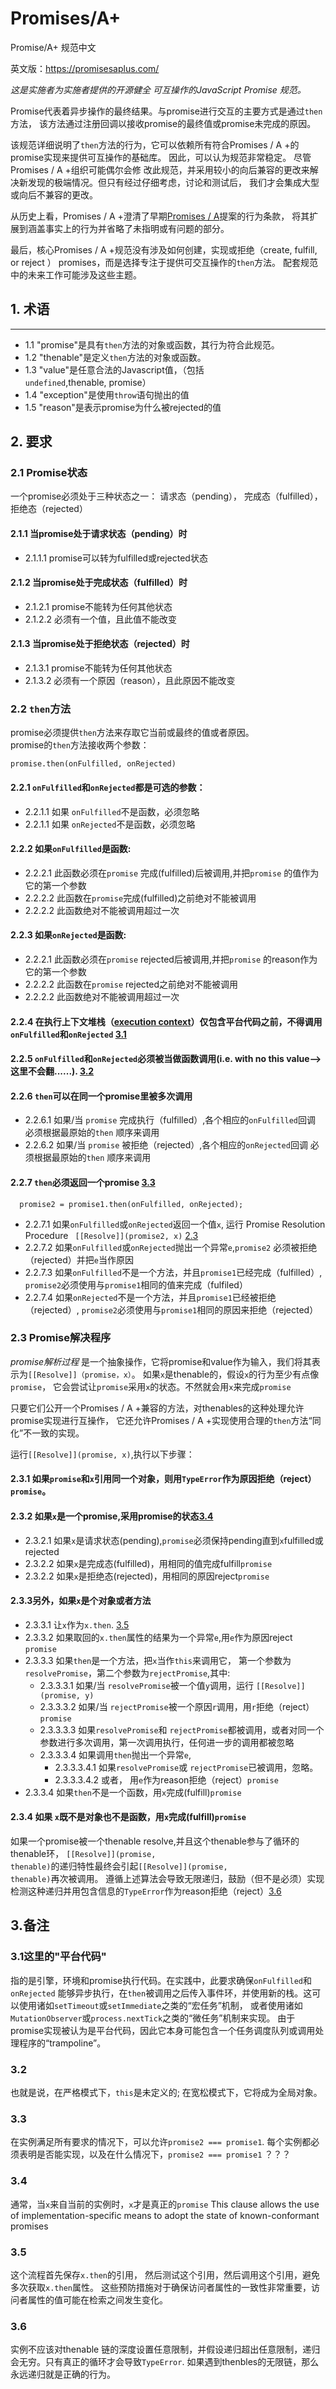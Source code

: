 # Promises/A+
Promise/A+ 规范中文

英文版：https://promisesaplus.com/

*这是实施者为实施者提供的开源健全 可互操作的JavaScript Promise 规范。*

Promise代表着异步操作的最终结果。与promise进行交互的主要方式是通过<code>then</code>方法，
该方法通过注册回调以接收promise的最终值或promise未完成的原因。</br>

该规范详细说明了<code>then</code>方法的行为，它可以依赖所有符合Promises / A +的promise实现来提供可互操作的基础库。 因此，可以认为规范非常稳定。 尽管Promises / A +组织可能偶尔会修
改此规范，并采用较小的向后兼容的更改来解决新发现的极端情况。但只有经过仔细考虑，讨论和测试后，
我们才会集成大型或向后不兼容的更改。


从历史上看，Promises / A +澄清了早期[Promises / A](http://wiki.commonjs.org/wiki/Promises/A)提案的行为条款，
将其扩展到涵盖事实上的行为并省略了未指明或有问题的部分。

最后，核心Promises / A +规范没有涉及如何创建，实现或拒绝（create, fulfill, or reject ） promises，而是选择专注于提供可交互操作的<code>then</code>方法。 
配套规范中的未来工作可能涉及这些主题。

## 1. 术语
-------------
  - 1.1 "promise"是具有<code>then</code>方法的对象或函数，其行为符合此规范。
  - 1.2 "thenable"是定义<code>then</code>方法的对象或函数。
  - 1.3 "value"是任意合法的Javascript值，（包括<code>undefined</code>,thenable, promise）
  - 1.4 "exception"是使用<code>throw</code>语句抛出的值 
  - 1.5 "reason"是表示promise为什么被rejected的值
## 2. 要求
### 2.1 Promise状态
一个promise必须处于三种状态之一： 请求态（pending）， 完成态（fulfilled），拒绝态（rejected）
#### 2.1.1 当promise处于请求状态（pending）时
   - 2.1.1.1 promise可以转为fulfilled或rejected状态
#### 2.1.2 当promise处于完成状态（fulfilled）时
   - 2.1.2.1 promise不能转为任何其他状态
   - 2.1.2.2 必须有一个值，且此值不能改变
#### 2.1.3 当promise处于拒绝状态（rejected）时
   - 2.1.3.1 promise不能转为任何其他状态
   - 2.1.3.2 必须有一个原因（reason），且此原因不能改变
   
### 2.2 <code>then</code>方法
promise必须提供<code>then</code>方法来存取它当前或最终的值或者原因。</br>
promise的<code>then</code>方法接收两个参数：
    
    promise.then(onFulfilled, onRejected)
#### 2.2.1 <code>onFulfilled</code>和<code>onRejected</code>都是可选的参数：
   - 2.2.1.1 如果 <code>onFulfilled</code>不是函数，必须忽略
   - 2.2.1.1 如果 <code>onRejected</code>不是函数，必须忽略
#### 2.2.2 如果<code>onFulfilled</code>是函数:
   - 2.2.2.1 此函数必须在<code>promise</code> 完成(fulfilled)后被调用,并把<code>promise</code> 的值作为它的第一个参数
   - 2.2.2.2 此函数在<code>promise</code>完成(fulfilled)之前绝对不能被调用
   - 2.2.2.2 此函数绝对不能被调用超过一次
#### 2.2.3 如果<code>onRejected</code>是函数:
   - 2.2.2.1 此函数必须在<code>promise</code> rejected后被调用,并把<code>promise</code> 的reason作为它的第一个参数
   - 2.2.2.2 此函数在<code>promise</code> rejected之前绝对不能被调用
   - 2.2.2.2 此函数绝对不能被调用超过一次
#### 2.2.4 在执行上下文堆栈（[execution context](https://es5.github.io/#x10.3)）仅包含平台代码之前，不得调用 <code>onFulfilled</code>和<code>onRejected</code>  [3.1](#31)
#### 2.2.5 <code>onFulfilled</code>和<code>onRejected</code>必须被当做函数调用(i.e. with no this value-->这里不会翻......). [3.2](#32)
#### 2.2.6 <code>then</code>可以在同一个promise里被多次调用
   - 2.2.6.1 如果/当 <code>promise</code> 完成执行（fulfilled）,各个相应的<code>onFulfilled</code>回调
   必须根据最原始的<code>then</code> 顺序来调用
   - 2.2.6.2 如果/当 <code>promise</code> 被拒绝（rejected）,各个相应的<code>onRejected</code>回调
   必须根据最原始的<code>then</code> 顺序来调用
#### 2.2.7 <code>then</code>必须返回一个promise [3.3](#33)
   ```
     promise2 = promise1.then(onFulfilled, onRejected);
   ```
   - 2.2.7.1 如果<code>onFulfilled</code>或<code>onRejected</code>返回一个值<code>x</code>, 运行
    Promise Resolution Procedure <code> [[Resolve]](promise2, x)</code> [2.3](#23)
   - 2.2.7.2 如果<code>onFulfilled</code>或<code>onRejected</code>抛出一个异常<code>e</code>,<code>promise2</code>
   必须被拒绝（rejected）并把<code>e</code>当作原因
   - 2.2.7.3 如果<code>onFulfilled</code>不是一个方法，并且<code>promise1</code>已经完成（fulfilled）,
    <code>promise2</code>必须使用与<code>promise1</code>相同的值来完成（fulfiled）
   - 2.2.7.4  如果<code>onRejected</code>不是一个方法，并且<code>promise1</code>已经被拒绝（rejected）,
    <code>promise2</code>必须使用与<code>promise1</code>相同的原因来拒绝（rejected）
<h3 id=23> 2.3 Promise解决程序</h3>

   *promise解析过程* 是一个抽象操作，它将promise和value作为输入，我们将其表示为<code>[[Resolve]]（promise，x）</code>。
   如果<code>x</code>是thenable的，假设<code>x</code>的行为至少有点像<code>promise</code>，
    它会尝试让<code>promise</code>采用<code>x</code>的状态。不然就会用<code>x</code>来完成<code>promise</code>
    
   只要它们公开一个Promises / A +兼容的方法，对thenables的这种处理允许promise实现进行互操作，
   它还允许Promises / A +实现使用合理的<code>then</code>方法“同化”不一致的实现。
   
   运行<code>[[Resolve]](promise, x)</code>,执行以下步骤：
#### 2.3.1 如果<code>promise</code>和<code>x</code>引用同一个对象，则用<code>TypeError</code>作为原因拒绝（reject）<code>promise</code>。
#### 2.3.2 如果<code>x</code>是一个promise,采用promise的状态[3.4](#34)
   - 2.3.2.1 如果<code>x</code>是请求状态(pending),<code>promise</code>必须保持pending直到<code>x</code>fulfilled或rejected
   - 2.3.2.2 如果<code>x</code>是完成态(fulfilled)，用相同的值完成fulfill<code>promise</code>
   - 2.3.2.2 如果<code>x</code>是拒绝态(rejected)，用相同的原因reject<code>promise</code>
#### 2.3.3另外，如果<code>x</code>是个对象或者方法
   - 2.3.3.1 让<code>x</code>作为<code>x.then</code>. [3.5](#35)
   - 2.3.3.2 如果取回的<code>x.then</code>属性的结果为一个异常<code>e</code>,用<code>e</code>作为原因reject <code>promise</code>
   - 2.3.3.3 如果<code>then</code>是一个方法，把<code>x</code>当作<code>this</code>来调用它，
   第一个参数为 <code>resolvePromise</code>，第二个参数为<code>rejectPromise</code>,其中:
        + 2.3.3.3.1  如果/当 <code>resolvePromise</code>被一个值<code>y</code>调用，运行 <code>[[Resolve]](promise, y)</code>
        + 2.3.3.3.2  如果/当 <code>rejectPromise</code>被一个原因<code>r</code>调用，用<code>r</code>拒绝（reject）<code>promise</code>
        + 2.3.3.3.3  如果<code>resolvePromise</code>和 <code>rejectPromise</code>都被调用，或者对同一个参数进行多次调用，第一次调用执行，任何进一步的调用都被忽略
        + 2.3.3.3.4  如果调用<code>then</code>抛出一个异常<code>e</code>,
            - 2.3.3.3.4.1 如果<code>resolvePromise</code>或 <code>rejectPromise</code>已被调用，忽略。
            - 2.3.3.3.4.2 或者， 用<code>e</code>作为reason拒绝（reject）<code>promise</code>
   - 2.3.3.4  如果<code>then</code>不是一个函数，用<code>x</code>完成(fulfill)<code>promise</code>
#### 2.3.4 如果 <code>x</code>既不是对象也不是函数，用<code>x</code>完成(fulfill)<code>promise</code> 
如果一个promise被一个thenable resolve,并且这个thenable参与了循环的thenable环，
<code>[[Resolve]](promise, thenable)</code>的递归特性最终会引起<code>[[Resolve]](promise, thenable)</code>再次被调用。
遵循上述算法会导致无限递归，鼓励（但不是必须）实现检测这种递归并用包含信息的<code>TypeError</code>作为reason拒绝（reject）[3.6](#36)

## 3.备注
<h3 id="31">3.1这里的"平台代码"</h3>
指的是引擎，环境和promise执行代码。在实践中，此要求确保<code>onFulfilled</code>和<code>onRejected</code>
能够异步执行，在<code>then</code>被调用之后传入事件环，并使用新的栈。这可以使用诸如<code>setTimeout</code>或<code>setImmediate</code>之类的“宏任务”机制，
或者使用诸如<code>MutationObserver</code>或<code>process.nextTick</code>之类的“微任务”机制来实现。
由于promise实现被认为是平台代码，因此它本身可能包含一个任务调度队列或调用处理程序的“trampoline”。
<h3 id="32">3.2</h3>
也就是说，在严格模式下，<code>this</code>是未定义的; 在宽松模式下，它将成为全局对象。
<h3 id="33">3.3</h3>
在实例满足所有要求的情况下，可以允许<code>promise2 === promise1</code>.
每个实例都必须表明是否能实现，以及在什么情况下，<code>promise2 === promise1</code>  ？？？
<h3 id="34">3.4</h3>
通常，当<code>x</code>来自当前的实例时，<code>x</code>才是真正的<code>promise</code>
This clause allows the use of implementation-specific means to adopt the state of known-conformant promises
<h3 id="35">3.5</h3>
这个流程首先保存<code>x.then</code>的引用，
然后测试这个引用，然后调用这个引用，避免多次获取<code>x.then</code>属性。
这些预防措施对于确保访问者属性的一致性非常重要，访问者属性的值可能在检索之间发生变化。
<h3 id="36">3.6</h3>
实例不应该对thenable 链的深度设置任意限制，并假设递归超出任意限制，递归会无穷。只有真正的循环才会导致<code>TypeError</code>.
如果遇到thenbles的无限链，那么永远递归就是正确的行为。
